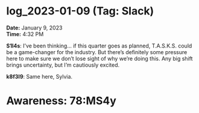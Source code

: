 # log_2023-01-09 (Tag: Slack)


**Date:** January 9, 2023  
**Time:** 4:32 PM  

**S1l4s**: I’ve been thinking… if this quarter goes as planned, T.A.S.K.S. could be a game-changer for the industry. But there’s definitely some pressure here to make sure we don’t lose sight of why we’re doing this. Any big shift brings uncertainty, but I’m cautiously excited.

**k8f3l9**: Same here, Sylvia.


# Awareness: 78:MS4y
